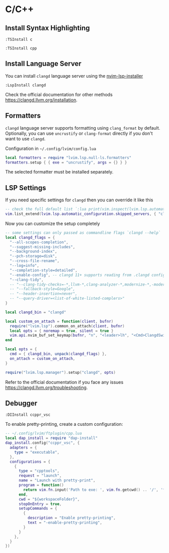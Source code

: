 # C/C++

## Install Syntax Highlighting

```vim
:TSInstall c
```

```vim
:TSInstall cpp
```

## Install Language Server

You can install `clangd` language server using the [nvim-lsp-installer](https://github.com/williamboman/nvim-lsp-installer)

```vim
:LspInstall clangd
```

Check the official documentation for other methods <https://clangd.llvm.org/installation>.

## Formatters

`clangd` language server supports formatting using `clang_format` by default. Optionally, you can use `uncrustify` or `clang-format` directly if you don't want to use `clangd`.

Configuration in `~/.config/lvim/config.lua`

```lua
local formatters = require "lvim.lsp.null-ls.formatters"
formatters.setup { { exe = "uncrustify", args = {} } }
```

The selected formatter must be installed separately.

## LSP Settings

If you need specific settings for `clangd` then you can override it like this

```lua
-- check the full default list `:lua print(vim.inspect(lvim.lsp.automatic_configuration.set_keymappings))`
vim.list_extend(lvim.lsp.automatic_configuration.skipped_servers, { "clangd" })
```

Now you can customize the setup completely

```lua
-- some settings can only passed as commandline flags `clangd --help`
local clangd_flags = {
  "--all-scopes-completion",
  "--suggest-missing-includes",
  "--background-index",
  "--pch-storage=disk",
  "--cross-file-rename",
  "--log=info",
  "--completion-style=detailed",
  "--enable-config", -- clangd 11+ supports reading from .clangd configuration file
  "--clang-tidy",
  -- "--clang-tidy-checks=-*,llvm-*,clang-analyzer-*,modernize-*,-modernize-use-trailing-return-type",
  -- "--fallback-style=Google",
  -- "--header-insertion=never",
  -- "--query-driver=<list-of-white-listed-complers>"
}

local clangd_bin = "clangd"

local custom_on_attach = function(client, bufnr)
  require("lvim.lsp").common_on_attach(client, bufnr)
  local opts = { noremap = true, silent = true }
  vim.api.nvim_buf_set_keymap(bufnr, "n", "<leader>lh", "<Cmd>ClangdSwitchSourceHeader<CR>", opts)
end

local opts = {
  cmd = { clangd_bin, unpack(clangd_flags) },
  on_attach = custom_on_attach,
}

require("lvim.lsp.manager").setup("clangd", opts)
```

Refer to the official documentation if you face any issues <https://clangd.llvm.org/troubleshooting>.

## Debugger

```vim
:DIInstall ccppr_vsc
```

To enable pretty-printing, create a custom configuration:

```lua
-- ~/.config/lvim/ftplugin/cpp.lua
local dap_install = require "dap-install"
dap_install.config("ccppr_vsc", {
  adapters = {
    type = "executable",
  },
  configurations = {
    {
      type = "cpptools",
      request = "launch",
      name = "Launch with pretty-print",
      program = function()
        return vim.fn.input('Path to exe: ', vim.fn.getcwd() .. '/', 'file')
      end,
      cwd = "${workspaceFolder}",
      stopOnEntry = true,
      setupCommands = {
        {
          description = "Enable pretty-printing",
          text = "-enable-pretty-printing",
        }
      }
    },
  }
})

```
